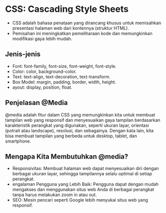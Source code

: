 # CSS: Cascading Style Sheets
- CSS adalah bahasa penataan yang dirancang khusus untuk memisahkan presentasi halaman web dari kontennya (struktur HTML).
- Pemisahan ini meningkatkan pemeliharaan kode dan memungkinkan modifikasi gaya lebih mudah.

## Jenis-jenis
- Font: font-family, font-size, font-weight, font-style.
- Color: color, background-color.
- Text: text-align, text-decoration, text-transform.
- Box Model: margin, padding, border, width, height.
- ayout: display, position, float.

## Penjelasan @Media
@media adalah fitur dalam CSS yang memungkinkan kita untuk membuat tampilan web yang responsif dan menyesuaikan gaya tampilan berdasarkan karakteristik perangkat yang digunakan, seperti ukuran layar, orientasi (potrait atau landscape), resolusi, dan sebagainya. Dengan kata lain, kita bisa membuat tampilan yang berbeda untuk desktop, tablet, dan smartphone.

## Mengapa Kita Membutuhkan @media?

- Responsivitas: Membuat halaman web dapat menyesuaikan diri dengan berbagai ukuran layar, sehingga tampilannya selalu optimal di setiap perangkat.
- engalaman Pengguna yang Lebih Baik: Pengguna dapat dengan mudah mengakses dan menggunakan situs web Anda di berbagai perangkat tanpa harus melakukan zoom in atau out.
- SEO: Mesin pencari seperti Google lebih menyukai situs web yang responsif.